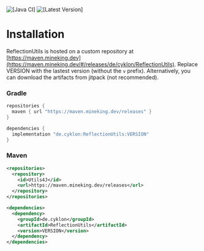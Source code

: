 ![[Java CI]](https://github.com/Utils4J/ReflectionuUtils/actions/workflows/check.yml/badge.svg)
![[Latest Version]](https://maven.mineking.dev/api/badge/latest/releases/de/cyklon/ReflectionUtils?prefix=v&name=Latest%20Version&color=0374b5)

# Installation

ReflectionUtils is hosted on a custom repository at [https://maven.mineking.dev](https://maven.mineking.dev/#/releases/de/cyklon/ReflectionUtils). Replace VERSION with the lastest version (without the `v` prefix).
Alternatively, you can download the artifacts from jitpack (not recommended).

### Gradle

```groovy
repositories {
  maven { url "https://maven.mineking.dev/releases" }
}

dependencies {
  implementation "de.cyklon:ReflectionUtils:VERSION"
}
```

### Maven

```xml
<repositories>
  <repository>
    <id>Utils4J</id>
    <url>https://maven.mineking.dev/releases</url>
  </repository>
</repositories>

<dependencies>
  <dependency>
    <groupId>de.cyklon</groupId>
    <artifactId>ReflectionUtils</artifactId>
    <version>VERSION</version>
  </dependency>
</dependencies>
```